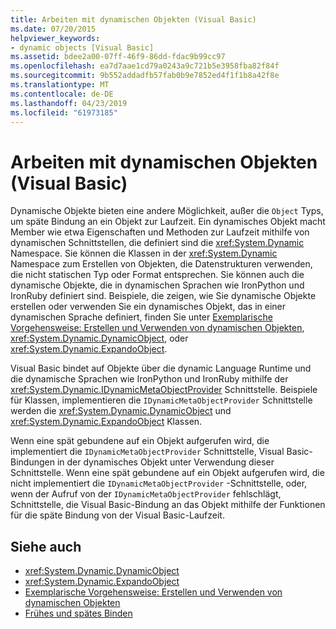 ```yaml
---
title: Arbeiten mit dynamischen Objekten (Visual Basic)
ms.date: 07/20/2015
helpviewer_keywords:
- dynamic objects [Visual Basic]
ms.assetid: bdee2a00-07ff-46f9-86dd-fdac9b99cc97
ms.openlocfilehash: ea7d7aae1cd79a0243a9c721b5e3958fba82f84f
ms.sourcegitcommit: 9b552addadfb57fab0b9e7852ed4f1f1b8a42f8e
ms.translationtype: MT
ms.contentlocale: de-DE
ms.lasthandoff: 04/23/2019
ms.locfileid: "61973185"
---
```

# <a name="working-with-dynamic-objects-visual-basic"></a>Arbeiten mit dynamischen Objekten (Visual Basic)
Dynamische Objekte bieten eine andere Möglichkeit, außer die `Object` Typs, um späte Bindung an ein Objekt zur Laufzeit. Ein dynamisches Objekt macht Member wie etwa Eigenschaften und Methoden zur Laufzeit mithilfe von dynamischen Schnittstellen, die definiert sind die <xref:System.Dynamic> Namespace. Sie können die Klassen in der <xref:System.Dynamic> Namespace zum Erstellen von Objekten, die Datenstrukturen verwenden, die nicht statischen Typ oder Format entsprechen. Sie können auch die dynamische Objekte, die in dynamischen Sprachen wie IronPython und IronRuby definiert sind. Beispiele, die zeigen, wie Sie dynamische Objekte erstellen oder verwenden Sie ein dynamisches Objekt, das in einer dynamischen Sprache definiert, finden Sie unter [Exemplarische Vorgehensweise: Erstellen und Verwenden von dynamischen Objekten](../../../../csharp/programming-guide/types/walkthrough-creating-and-using-dynamic-objects.md), <xref:System.Dynamic.DynamicObject>, oder <xref:System.Dynamic.ExpandoObject>.  
  
 Visual Basic bindet auf Objekte über die dynamic Language Runtime und die dynamische Sprachen wie IronPython und IronRuby mithilfe der <xref:System.Dynamic.IDynamicMetaObjectProvider> Schnittstelle. Beispiele für Klassen, implementieren die `IDynamicMetaObjectProvider` Schnittstelle werden die <xref:System.Dynamic.DynamicObject> und <xref:System.Dynamic.ExpandoObject> Klassen.  
  
 Wenn eine spät gebundene auf ein Objekt aufgerufen wird, die implementiert die `IDynamicMetaObjectProvider` Schnittstelle, Visual Basic-Bindungen in der dynamisches Objekt unter Verwendung dieser Schnittstelle. Wenn eine spät gebundene auf ein Objekt aufgerufen wird, die nicht implementiert die `IDynamicMetaObjectProvider` -Schnittstelle, oder, wenn der Aufruf von der `IDynamicMetaObjectProvider` fehlschlägt, Schnittstelle, die Visual Basic-Bindung an das Objekt mithilfe der Funktionen für die späte Bindung von der Visual Basic-Laufzeit.  
  
## <a name="see-also"></a>Siehe auch

- <xref:System.Dynamic.DynamicObject>
- <xref:System.Dynamic.ExpandoObject>
- [Exemplarische Vorgehensweise: Erstellen und Verwenden von dynamischen Objekten](../../../../csharp/programming-guide/types/walkthrough-creating-and-using-dynamic-objects.md)
- [Frühes und spätes Binden](../../../../visual-basic/programming-guide/language-features/early-late-binding/index.md)
